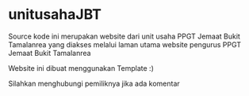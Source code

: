 # unitusahaJBT

Source kode ini merupakan website dari unit usaha PPGT Jemaat Bukit Tamalanrea yang diakses melalui laman utama website pengurus PPGT Jemaat Bukit Tamalanrea

Website ini dibuat menggunakan Template :)


Silahkan menghubungi pemiliknya jika ada komentar
